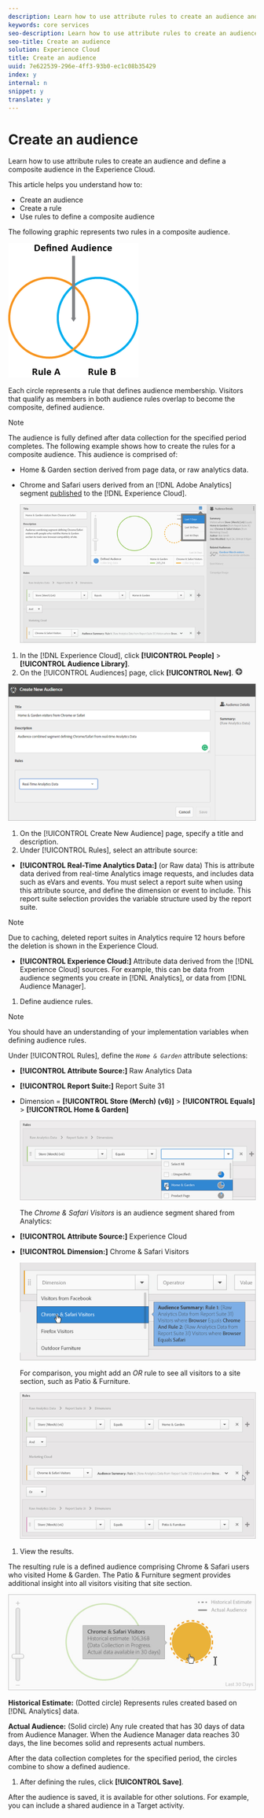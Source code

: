 ```yaml
---
description: Learn how to use attribute rules to create an audience and define a composite audience in the Experience Cloud.
keywords: core services
seo-description: Learn how to use attribute rules to create an audience and define a composite audience in the Experience Cloud.
seo-title: Create an audience
solution: Experience Cloud
title: Create an audience
uuid: 7e622539-296e-4ff3-93b0-ec1c08b35429
index: y
internal: n
snippet: y
translate: y
---
```


# Create an audience

Learn how to use attribute rules to create an audience and define a composite audience in the Experience Cloud.

This article helps you understand how to: 

* Create an audience
* Create a rule
* Use rules to define a composite audience


The following graphic represents two rules in a composite audience. 

![](assets/audience_sharing.png) 

Each circle represents a rule that defines audience membership. Visitors that qualify as members in both audience rules overlap to become the composite, defined audience. 

>[!NOTE]
>
>The audience is fully defined after data collection for the specified period completes.
The following example shows how to create the rules for a composite audience. This audience is comprised of: 

* Home & Garden section derived from page data, or raw analytics data.
* Chrome and Safari users derived from an [!DNL Adobe Analytics] segment [published](../audience-library/audience-library.md#task_32FEEFE0B32E4E388CD4D892D727282A) to the [!DNL Experience Cloud].


  ![](assets/audience_create.png) 

1. In the [!DNL Experience Cloud], click **[!UICONTROL People]** > **[!UICONTROL Audience Library]**.
1. On the [!UICONTROL Audiences] page, click **[!UICONTROL New]**. ![](assets/add_icon_small.png)

  ![Step Result](assets/audience_create_new.png) 

1. On the [!UICONTROL Create New Audience] page, specify a title and description.
1.  Under [!UICONTROL Rules], select an attribute source:

  * **[!UICONTROL Real-Time Analytics Data:]** (or Raw data) This is attribute data derived from real-time Analytics image requests, and includes data such as eVars and events. You must select a report suite when using this attribute source, and define the dimension or event to include. This report suite selection provides the variable structure used by the report suite. 

  >[!NOTE]
  >
  >Due to caching, deleted report suites in Analytics require 12 hours before the deletion is shown in the Experience Cloud.

  * **[!UICONTROL Experience Cloud:]** Attribute data derived from the [!DNL Experience Cloud] sources. For example, this can be data from audience segments you create in [!DNL Analytics], or data from [!DNL Audience Manager].
    
1.  Define audience rules.

  >[!NOTE]
  >
  >You should have an understanding of your implementation variables when defining audience rules.

  Under [!UICONTROL Rules], define the *`Home & Garden`* attribute selections: 
  
* **[!UICONTROL Attribute Source:]** Raw Analytics Data    
* **[!UICONTROL Report Suite:]** Report Suite 31    
* Dimension = **[!UICONTROL Store (Merch) (v6)]** > **[!UICONTROL Equals]** > **[!UICONTROL Home & Garden]** 
    
  ![](assets/home_garden.png) 
    
  The *Chrome & Safari Visitors* is an audience segment shared from Analytics: 
    
* **[!UICONTROL Attribute Source:]** Experience Cloud    
* **[!UICONTROL Dimension:]** Chrome & Safari Visitors
   
  ![](assets/chrome_safari.png) 
    
  For comparison, you might add an *OR* rule to see all visitors to a site section, such as Patio & Furniture. 
    
  ![](assets/audiences_rule_patio.png) 
    
1. View the results.

  The resulting rule is a defined audience comprising Chrome & Safari users who visited Home & Garden. The Patio & Furniture segment provides additional insight into all visitors visiting that site section. 

  ![](assets/defined_audience.png) 

  **Historical Estimate:** (Dotted circle) Represents rules created based on [!DNL Analytics] data. 
  
  **Actual Audience:** (Solid circle) Any rule created that has 30 days of data from Audience Manager. When the Audience Manager data reaches 30 days, the line becomes solid and represents actual numbers. 

  After the data collection completes for the specified period, the circles combine to show a defined audience. 

1. After defining the rules, click **[!UICONTROL Save]**.

  After the audience is saved, it is available for other solutions. For example, you can include a shared audience in a Target activity. 
